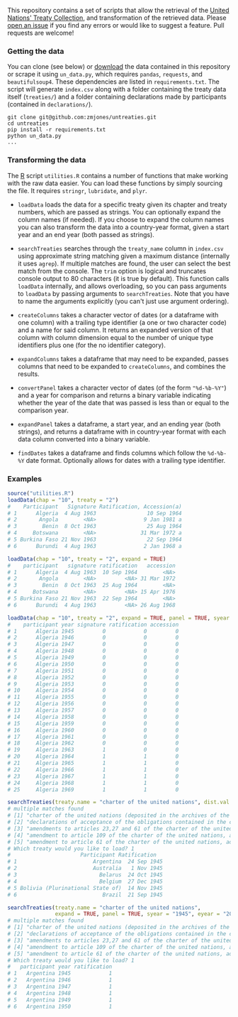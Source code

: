 This repository contains a set of scripts that allow the retrieval of the [United Nations' Treaty Collection](http://treaties.un.org/), and transformation of the retrieved data. Please [open an issue](https://github.com/zmjones/untreaties/issues/new) if you find any errors or would like to suggest a feature. Pull requests are welcome!

### Getting the data

You can clone (see below) or [download](https://github.com/zmjones/untreaties/archive/master.zip) the data contained in this repository or scrape it using `un_data.py`, which requires `pandas`, `requests`, and `beautifulsoup4`. These dependencies are listed in `requirements.txt`. The script will generate `index.csv` along with a folder containing the treaty data itself (`treaties/`) and a folder containing declarations made by participants (contained in `declarations/`).

```shell
git clone git@github.com:zmjones/untreaties.git
cd untreaties
pip install -r requirements.txt
python un_data.py
...
```

### Transforming the data

The [R](http://cran.us.r-project.org/) script `utilities.R` contains a number of functions that make working with the raw data easier. You can load these functions by simply sourcing the file. It requires `stringr`, `lubridate`, and `plyr`.

 - `loadData` loads the data for a specific treaty given its chapter and treaty numbers, which are passed as strings. You can optionally expand the column names (if needed). If you choose to expand the column names you can also transform the data into a country-year format, given a start year and an end year (both passed as strings).

 - `searchTreaties` searches through the `treaty_name` column in `index.csv` using approximate string matching given a maximum distance (internally it uses `agrep`). If multiple matches are found, the user can select the best match from the console. The `trim` option is logical and truncates console output to 80 characters (it is true by default). This function calls `loadData` internally, and allows overloading, so you can pass arguments to `loadData` by passing arguments to `searchTreaties`. Note that you have to name the arguments explicitly (you can't just use argument ordering).

 - `createColumns` takes a character vector of dates (or a dataframe with one column) with a trailing type identifier (a one or two character code) and a name for said column. It returns an expanded version of that column with column dimension equal to the number of unique type identifiers plus one (for the no identifier category).

 - `expandColumns` takes a dataframe that may need to be expanded, passes columns that need to be expanded to `createColumns`, and combines the results.

 - `convertPanel` takes a character vector of dates (of the form `"%d-%b-%Y"`) and a year for comparison and returns a binary variable indicating whether the year of the date that was passed is less than or equal to the comparison year.

 - `expandPanel` takes a dataframe, a start year, and an ending year (both strings), and returns a dataframe with in country-year format with each data column converted into a binary variable.

 - `findDates` takes a dataframe and finds columns which follow the `%d-%b-%Y` date format. Optionally allows for dates with a trailing type identifier.

### Examples

```r
source("utilities.R")
loadData(chap = "10", treaty = "2")
#    Participant   Signature Ratification, Accession(a)
# 1      Algeria  4 Aug 1963                10 Sep 1964
# 2       Angola        <NA>               9 Jan 1981 a
# 3        Benin  8 Oct 1963                25 Aug 1964
# 4     Botswana        <NA>              31 Mar 1972 a
# 5 Burkina Faso 21 Nov 1963                22 Sep 1964
# 6      Burundi  4 Aug 1963               2 Jan 1968 a

loadData(chap = "10", treaty = "2", expand = TRUE)
#    participant   signature ratification   accession
# 1      Algeria  4 Aug 1963  10 Sep 1964        <NA>
# 2       Angola        <NA>         <NA> 31 Mar 1972
# 3        Benin  8 Oct 1963  25 Aug 1964        <NA>
# 4     Botswana        <NA>         <NA> 15 Apr 1976
# 5 Burkina Faso 21 Nov 1963  22 Sep 1964        <NA>
# 6      Burundi  4 Aug 1963         <NA> 26 Aug 1968

loadData(chap = "10", treaty = "2", expand = TRUE, panel = TRUE, syear = "1945", eyear = "2013")
#    participant year signature ratification accession
# 1      Algeria 1945         0            0         0
# 2      Algeria 1946         0            0         0
# 3      Algeria 1947         0            0         0
# 4      Algeria 1948         0            0         0
# 5      Algeria 1949         0            0         0
# 6      Algeria 1950         0            0         0
# 7      Algeria 1951         0            0         0
# 8      Algeria 1952         0            0         0
# 9      Algeria 1953         0            0         0
# 10     Algeria 1954         0            0         0
# 11     Algeria 1955         0            0         0
# 12     Algeria 1956         0            0         0
# 13     Algeria 1957         0            0         0
# 14     Algeria 1958         0            0         0
# 15     Algeria 1959         0            0         0
# 16     Algeria 1960         0            0         0
# 17     Algeria 1961         0            0         0
# 18     Algeria 1962         0            0         0
# 19     Algeria 1963         1            0         0
# 20     Algeria 1964         1            1         0
# 21     Algeria 1965         1            1         0
# 22     Algeria 1966         1            1         0
# 23     Algeria 1967         1            1         0
# 24     Algeria 1968         1            1         0
# 25     Algeria 1969         1            1         0

searchTreaties(treaty.name = "charter of the united nations", dist.val = .1)
# multiple matches found
# [1] "charter of the united nations (deposited in the archives of the government of..."
# [2] "declarations of acceptance of the obligations contained in the charter of the..."
# [3] "amendments to articles 23,27 and 61 of the charter of the united nations, ado..."
# [4] "amendment to article 109 of the charter of the united nations, adopted by the..."
# [5] "amendment to article 61 of the charter of the united nations, adopted by the ..."
# Which treaty would you like to load? 1
# 					   Participant Ratification
# 1                        Argentina  24 Sep 1945
# 2                        Australia   1 Nov 1945
# 3                          Belarus  24 Oct 1945
# 4                          Belgium  27 Dec 1945
# 5 Bolivia (Plurinational State of)  14 Nov 1945
# 6                           Brazil  21 Sep 1945

searchTreaties(treaty.name = "charter of the united nations",
			   expand = TRUE, panel = TRUE, syear = "1945", eyear = "2011")
# multiple matches found
# [1] "charter of the united nations (deposited in the archives of the government of..."
# [2] "declarations of acceptance of the obligations contained in the charter of the..."
# [3] "amendments to articles 23,27 and 61 of the charter of the united nations, ado..."
# [4] "amendment to article 109 of the charter of the united nations, adopted by the..."
# [5] "amendment to article 61 of the charter of the united nations, adopted by the ..."
# Which treaty would you like to load? 1
#   participant year ratification
# 1   Argentina 1945            1
# 2   Argentina 1946            1
# 3   Argentina 1947            1
# 4   Argentina 1948            1
# 5   Argentina 1949            1
# 6   Argentina 1950            1
```
